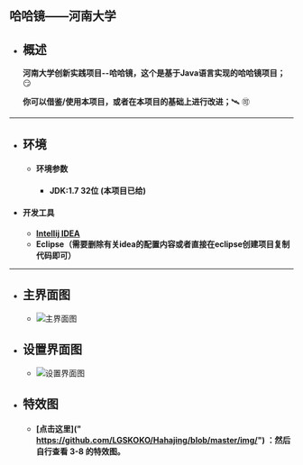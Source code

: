 ## 哈哈镜——河南大学

- ## 概述

  	**河南大学创新实践项目--哈哈镜，这个是基于Java语言实现的哈哈镜项目；** :smirk:
  	
  	**你可以借鉴/使用本项目，或者在本项目的基础上进行改进；**:artificial_satellite:  :accept:

------

- ## 环境

  - #### 环境参数

    - **JDK:1.7 32位 (本项目已给)**
  
    
  
- #### 开发工具
  
    -  **[Intellij IDEA](https://www.jetbrains.com/)** 
    - **Eclipse（需要删除有关idea的配置内容或者直接在eclipse创建项目复制代码即可）**
  

------

- ## 主界面图

  - ![主界面图](https://raw.github.com/LGSKOKO/Hahajing/master/img/1.png)

- ## 设置界面图

  - ![设置界面图](https://raw.github.com/LGSKOKO/Hahajing/master/img/2.png)
  
- ## 特效图

  - #### [点击这里](" https://github.com/LGSKOKO/Hahajing/blob/master/img/") ：然后自行查看 3-8 的特效图。
  
    
  